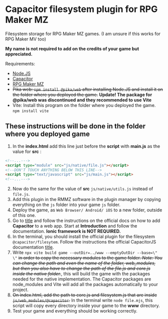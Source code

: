 # Capacitor filesystem plugin for RPG Maker MZ

Filesystem storage for RPG Maker MZ games. (I am unsure if this works for RPG Maker MV too)

**My name is not required to add on the credits of your game but appreciated.**

Requirements:

- [Node.JS](https://nodejs.org)
- [Capacitor](https://capacitorjs.com/docs/getting-started)
- [RPG Maker MZ](https://rpgmakerweb.com)
- ~~Pika web: `npm install @pika/web` after installing Node.JS and install it on the folder where you deployed the game.~~ **Update! The package for @pika/web was discontinued and they recommended to use Vite**
- Vite: Install this program on the folder where you deployed the game. `npm install vite`

## These instructions will be done in the folder where you deployed game

1. In the **index.html** add this line just before the **script** with **main.js** as the value for **src** :

```html
<!--...--->
<script type="module" src="js/native/file.js"></script>
<!--DON'T TOUCH ANYTHING BELOW THIS LINE-->
<script type="text/javascript" src="js/main.js"></script>
<!--...--->
```

2. Now do the same for the value of **src** `js/native/utils.js` instead of `file.js`.
3. Add this plugin in the RMMZ software in the plugin manager by copying everything on the `js` folder into your game `js` folder.
4. Deploy the game, as `Web Browser/ Android/ iOS` to a new folder, outside of this one.
5. Go to [title](https://capacitorjs.com/) and follow the instructions on the official docs on how to add **Capacitor** to a web app. Start at **Introduction** and follow the documentation. **Ionic framework is NOT REQUIRED.**
6. In the terminal, you should install the official plugin for the filesystem `@capacitor/filesytem`. Follow the instructions the official CapacitorJS documentation [title](https://capacitorjs.com/docs/apis/filesystem).
7. Write `npx vite build game --outDir=../www --emptyOutDir --base=\" \"` ~~in order to copy the necessary modules to the game folder. <em>Note: You can change the path and even the name of the folder, web_modules, but then you also have to change the path of the file.js and core.js inside the native folder.</em>~~, this will build the game with the packages needed for the native implementation. The Capacitor packages are node_modules and Vite will add all the packages automatically to your project.
8. ~~On index.html, add the path to core.js and filesystem.js that are inside `js/web_modules/@capacitor`.~~ In the terminal write `node file.mjs`, this script will copy every directory inside your game to the **www** directory.
9. Test your game and everything should be working correctly.
